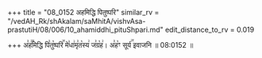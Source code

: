 +++
title = "08_0152 अहमिद्धि पितुष्परि"
similar_rv = "/vedAH_Rk/shAkalam/saMhitA/vishvAsa-prastutiH/08/006/10_ahamiddhi_pituShpari.md"
edit_distance_to_rv = 0.019

+++
अ꣣ह꣢꣫मिद्धि पि꣣तु꣡ष्परि꣢꣯ मे꣣धा꣢मृ꣣त꣡स्य꣢ ज꣣ग्र꣡ह꣢। अ꣣ह꣡ꣳ सूर्य꣢꣯ इवाजनि ॥ 08:0152 ॥

<div class="js_include " url="/vedAH_Rk/shAkalam/saMhitA/vishvAsa-prastutiH/08/006/10_ahamiddhi_pituShpari.md"  newLevelForH1="2" title="विश्वास-शाकल-प्रस्तुतिः"  > </div>